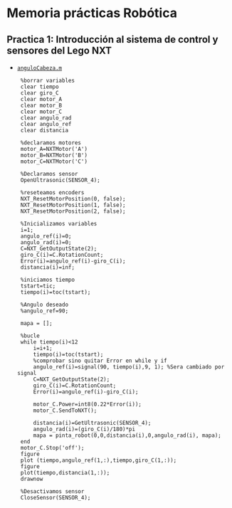 # Memoria prácticas Robótica


## Practica 1: Introducción al sistema de control y sensores del Lego NXT


 - [`anguloCabeza.m`](fichero_lego1/anguloCabeza.m)

		%borrar variables
		clear tiempo
		clear giro_C
		clear motor_A
		clear motor_B
		clear motor_C
		clear angulo_rad
		clear angulo_ref
		clear distancia
		
		%declaramos motores
		motor_A=NXTMotor('A')
		motor_B=NXTMotor('B')
		motor_C=NXTMotor('C')
		
		%Declaramos sensor
		OpenUltrasonic(SENSOR_4);
		
		%reseteamos encoders
		NXT_ResetMotorPosition(0, false);
		NXT_ResetMotorPosition(1, false);
		NXT_ResetMotorPosition(2, false);
		
		%Inicializamos variables
		i=1;
		angulo_ref(i)=0;
		angulo_rad(i)=0;
		C=NXT_GetOutputState(2);
		giro_C(i)=C.RotationCount;
		Error(i)=angulo_ref(i)-giro_C(i);
		distancia(i)=inf;
		
		%iniciamos tiempo
		tstart=tic;
		tiempo(i)=toc(tstart);
		
		%Angulo deseado
		%angulo_ref=90;
		
		mapa = [];
		
		%bucle
		while tiempo(i)<12
		    i=i+1;
		    tiempo(i)=toc(tstart);
		    %comprobar sino quitar Error en while y if
		    angulo_ref(i)=signal(90, tiempo(i),9, 1); %Sera cambiado por signal
		    C=NXT_GetOutputState(2);
		    giro_C(i)=C.RotationCount;
		    Error(i)=angulo_ref(i)-giro_C(i);
		    
		    motor_C.Power=int8(0.22*Error(i));
		    motor_C.SendToNXT();
		    
		    distancia(i)=GetUltrasonic(SENSOR_4);
		    angulo_rad(i)=(giro_C(i)/180)*pi
		    mapa = pinta_robot(0,0,distancia(i),0,angulo_rad(i), mapa);
		end
		motor_C.Stop('off');
		figure
		plot (tiempo,angulo_ref(1,:),tiempo,giro_C(1,:));
		figure
		plot(tiempo,distancia(1,:));
		drawnow
		
		%Desactivamos sensor
		CloseSensor(SENSOR_4);

